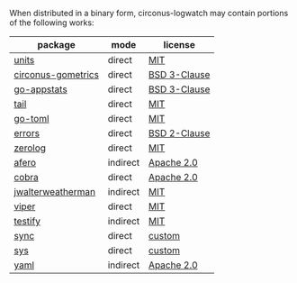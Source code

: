 When distributed in a binary form, circonus-logwatch may contain portions of the following works:

| package                               | mode   | license |
|---------------------------------------|--------|---------|
|[units](https://github.com/alecthomas/units)|direct|[MIT](https://github.com/alecthomas/units/blob/master/COPYING)|
|[circonus-gometrics](https://github.com/circonus-labs/circonus-gometrics)|direct|[BSD 3-Clause](https://github.com/circonus-labs/circonus-gometrics/blob/master/LICENSE)|
|[go-appstats](https://github.com/maier/go-appstats)|direct|[BSD 3-Clause](https://github.com/maier/go-appstats/blob/master/LICENSE)|
|[tail](https://github.com/nxadm/tail)|direct|[MIT](https://github.com/nxadm/tail/blob/master/LICENSE)|
|[go-toml](https://github.com/pelletier/go-toml)|direct|[MIT](https://github.com/pelletier/go-toml/blob/master/LICENSE)|
|[errors](https://github.com/pkg/errors)|direct|[BSD 2-Clause](https://github.com/pkg/errors/blob/master/LICENSE)|
|[zerolog](https://github.com/rs/zerolog)|direct|[MIT](https://github.com/rs/zerolog/blob/master/LICENSE)|
|[afero](https://github.com/spf13/afero)|indirect|[Apache 2.0](https://github.com/spf13/afero/blob/master/LICENSE.txt)|
|[cobra](https://github.com/spf13/cobra)|direct|[Apache 2.0](https://github.com/spf13/cobra/blob/master/LICENSE.txt)|
|[jwalterweatherman](https://github.com/spf13/jwalterweatherman)|indirect|[MIT](https://github.com/spf13/jwalterweatherman/blob/master/LICENSE)|
|[viper](https://github.com/spf13/viper)|direct|[MIT](https://github.com/spf13/viper/blob/master/LICENSE)|
|[testify](https://github.com/stretchr/testify)|indirect|[MIT](https://github.com/stretchr/testify/blob/master/LICENSE)|
|[sync](https://golang.org/x/sync)|direct|[custom](https://github.com/golang/sync/blob/master/LICENSE)|
|[sys](https://golang.org/x/sys)|direct|[custom](https://github.com/golang/sys/blob/master/LICENSE)|
|[yaml](https://github.com/go-yaml/yaml)|indirect|[Apache 2.0](https://github.com/go-yaml/yaml/blob/v2/LICENSE)|

